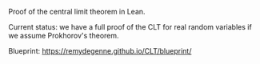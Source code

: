 Proof of the central limit theorem in Lean.

Current status: we have a full proof of the CLT for real random variables if we assume Prokhorov's theorem.

Blueprint: https://remydegenne.github.io/CLT/blueprint/
